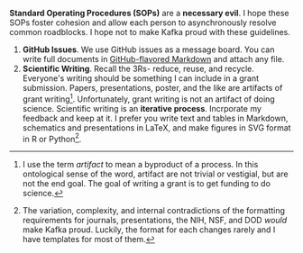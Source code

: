 **Standard Operating Procedures (SOPs)** are a **necessary evil**. I hope these SOPs foster cohesion and allow each person to asynchronously resolve common roadblocks. I hope not to make Kafka proud with these guidelines.

1. **GitHub Issues**. We use GitHub issues as a message board. You can write full documents in [GitHub-flavored Markdown](https://guides.github.com/features/mastering-markdown/) and attach any file.
2. **Scientific Writing**. Recall the 3Rs- reduce, reuse, and recycle. Everyone's writing should be something I can include in a grant submission. Papers, presentations, poster, and the like are artifacts of grant writing[^1]. Unfortunately, grant writing is not an artifact of doing science. Scientific writing is an **iterative process**. Incrporate my feedback and keep at it. I prefer you write text and tables in Markdown, schematics and presentations in LaTeX, and make figures in SVG format in R or Python[^2].

[^1]: I use the term _artifact_ to mean a byproduct of a process. In this ontological sense of the word, artifact are not trivial or vestigial, but are not the end goal. The goal of writing a grant is to get funding to do science.
[^2]: The variation, complexity, and internal contradictions of the formatting requirements for journals, presentations, the NIH, NSF, and DOD _would_ make Kafka proud. Luckily, the format for each changes rarely and I have templates for most of them.
